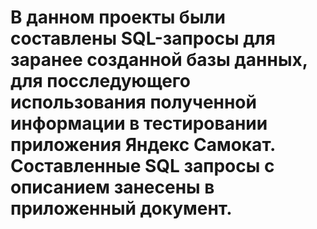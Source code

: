# В данном проекты были составлены SQL-запросы для заранее созданной базы данных, для посследующего использования полученной информации в тестировании приложения Яндекс Самокат. Составленные SQL запросы с описанием занесены в приложенный документ.
